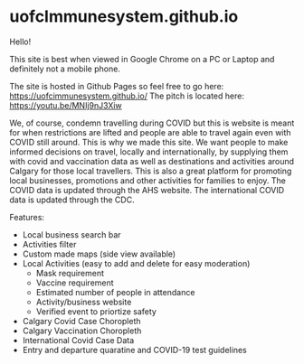 # uofcImmunesystem.github.io

Hello!

This site is best when viewed in Google Chrome on a PC or Laptop and definitely not a mobile phone. 

The site is hosted in Github Pages so feel free to go here: https://uofcimmunesystem.github.io/
The pitch is located here: https://youtu.be/MNIj9nJ3Xiw

We, of course, condemn travelling during COVID but this is website is meant for when restrictions are lifted and people are able to travel again even with COVID still around.
This is why we made this site. We want people to make informed decisions on travel, locally and internationally, by supplying them with covid and vaccination data as well as destinations
and activities around Calgary for those local travellers. This is also a great platform for promoting local businesses, promotions and other activities for families to enjoy. The COVID data is updated through the 
AHS website. The international COVID data is updated through the CDC. 

Features:
  - Local business search bar
  - Activities filter 
  - Custom made maps (side view available)
  - Local Activities (easy to add and delete for easy moderation)
    - Mask requirement
    - Vaccine requirement
    - Estimated number of people in attendance
    - Activity/business website
    - Verified event to priortize safety
  - Calgary Covid Case Choropleth
  - Calgary Vaccination Choropleth
  - International Covid Case Data
  - Entry and departure quaratine and COVID-19 test guidelines
